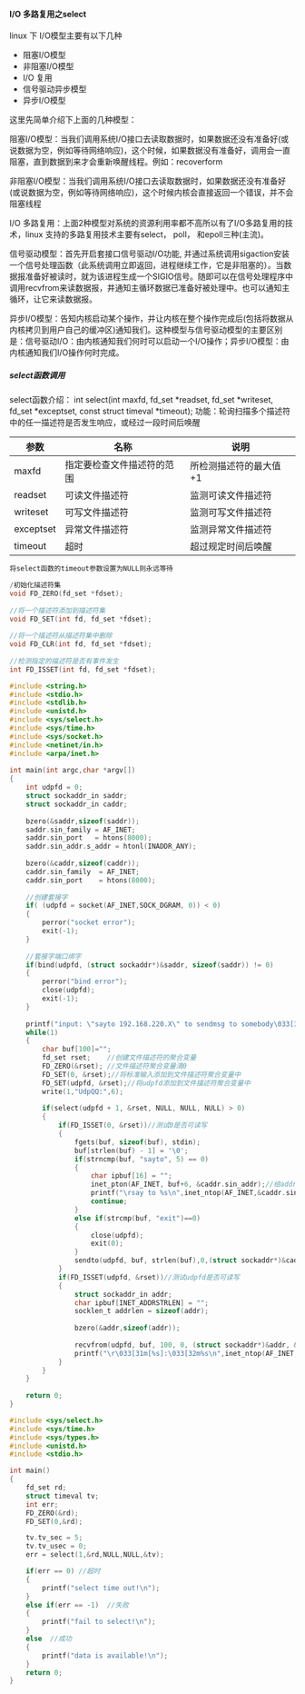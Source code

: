 #### I/O 多路复用之select

linux 下 I/O模型主要有以下几种



- 阻塞I/O模型
- 非阻塞I/O模型
- I/O 复用
- 信号驱动异步模型
- 异步I/O模型



这里先简单介绍下上面的几种模型：

阻塞I/O模型：当我们调用系统I/O接口去读取数据时，如果数据还没有准备好(或说数据为空，例如等待网络响应)，这个时候，如果数据没有准备好，调用会一直阻塞，直到数据到来才会重新唤醒线程。例如：recoverform



非阻塞I/O模型：当我们调用系统I/O接口去读取数据时，如果数据还没有准备好(或说数据为空，例如等待网络响应)，这个时候内核会直接返回一个错误，并不会阻塞线程



I/O 多路复用：上面2种模型对系统的资源利用率都不高所以有了I/O多路复用的技术，linux 支持的多路复用技术主要有select， poll， 和epoll三种(主流)。



信号驱动模型：首先开启套接口信号驱动I/O功能, 并通过系统调用sigaction安装一个信号处理函数（此系统调用立即返回，进程继续工作，它是非阻塞的）。当数据报准备好被读时，就为该进程生成一个SIGIO信号。随即可以在信号处理程序中调用recvfrom来读数据报，井通知主循环数据已准备好被处理中。也可以通知主循环，让它来读数据报。



异步I/O模型：告知内核启动某个操作，并让内核在整个操作完成后(包括将数据从内核拷贝到用户自己的缓冲区)通知我们。这种模型与信号驱动模型的主要区别是：信号驱动I/O：由内核通知我们何时可以启动一个I/O操作；异步I/O模型：由内核通知我们I/O操作何时完成。



##### select函数调用

select函数介绍：
 int select(int maxfd, fd_set *readset, fd_set *writeset, fd_set *exceptset, const struct timeval *timeout);
 功能：轮询扫描多个描述符中的任一描述符是否发生响应，或经过一段时间后唤醒

| 参数      | 名称                       | 说明                   |
| --------- | -------------------------- | ---------------------- |
| maxfd     | 指定要检查文件描述符的范围 | 所检测描述符的最大值+1 |
| readset   | 可读文件描述符             | 监测可读文件描述符     |
| writeset  | 可写文件描述符             | 监测可写文件描述符     |
| exceptset | 异常文件描述符             | 监测异常文件描述符     |
| timeout   | 超时                       | 超过规定时间后唤醒     |

```c
将select函数的timeout参数设置为NULL则永远等待  
```

```c
/初始化描述符集  
void FD_ZERO(fd_set *fdset);  
  
//将一个描述符添加到描述符集  
void FD_SET(int fd, fd_set *fdset);  
  
//将一个描述符从描述符集中删除  
void FD_CLR(int fd, fd_set *fdset);  
  
//检测指定的描述符是否有事件发生  
int FD_ISSET(int fd, fd_set *fdset);  
```



```c
#include <string.h>  
#include <stdio.h>  
#include <stdlib.h>  
#include <unistd.h>  
#include <sys/select.h>  
#include <sys/time.h>  
#include <sys/socket.h>  
#include <netinet/in.h>  
#include <arpa/inet.h>  
  
int main(int argc,char *argv[])  
{  
    int udpfd = 0;  
    struct sockaddr_in saddr;  
    struct sockaddr_in caddr;  
  
    bzero(&saddr,sizeof(saddr));  
    saddr.sin_family = AF_INET;  
    saddr.sin_port   = htons(8000);  
    saddr.sin_addr.s_addr = htonl(INADDR_ANY);  
      
    bzero(&caddr,sizeof(caddr));  
    caddr.sin_family  = AF_INET;  
    caddr.sin_port    = htons(8000);  
      
    //创建套接字  
    if( (udpfd = socket(AF_INET,SOCK_DGRAM, 0)) < 0)  
    {  
        perror("socket error");  
        exit(-1);  
    }  
      
    //套接字端口绑字  
    if(bind(udpfd, (struct sockaddr*)&saddr, sizeof(saddr)) != 0)  
    {  
        perror("bind error");  
        close(udpfd);         
        exit(-1);  
    }  
  
    printf("input: \"sayto 192.168.220.X\" to sendmsg to somebody\033[32m\n");    
    while(1)  
    {     
        char buf[100]="";     
        fd_set rset;    //创建文件描述符的聚合变量    
        FD_ZERO(&rset); //文件描述符聚合变量清0  
        FD_SET(0, &rset);//将标准输入添加到文件描述符聚合变量中  
        FD_SET(udpfd, &rset);//将udpfd添加到文件描述符聚合变量中        
        write(1,"UdpQQ:",6);  
          
        if(select(udpfd + 1, &rset, NULL, NULL, NULL) > 0)  
        {  
            if(FD_ISSET(0, &rset))//测试0是否可读写  
            {                 
                fgets(buf, sizeof(buf), stdin);  
                buf[strlen(buf) - 1] = '\0';  
                if(strncmp(buf, "sayto", 5) == 0)  
                {  
                    char ipbuf[16] = "";  
                    inet_pton(AF_INET, buf+6, &caddr.sin_addr);//给addr套接字地址再赋值.  
                    printf("\rsay to %s\n",inet_ntop(AF_INET,&caddr.sin_addr,ipbuf,sizeof(ipbuf)));  
                    continue;  
                }  
                else if(strcmp(buf, "exit")==0)  
                {  
                    close(udpfd);  
                    exit(0);  
                }  
                sendto(udpfd, buf, strlen(buf),0,(struct sockaddr*)&caddr, sizeof(caddr));  
            }  
            if(FD_ISSET(udpfd, &rset))//测试udpfd是否可读写  
            {  
                struct sockaddr_in addr;  
                char ipbuf[INET_ADDRSTRLEN] = "";  
                socklen_t addrlen = sizeof(addr);  
                  
                bzero(&addr,sizeof(addr));  
                  
                recvfrom(udpfd, buf, 100, 0, (struct sockaddr*)&addr, &addrlen);  
                printf("\r\033[31m[%s]:\033[32m%s\n",inet_ntop(AF_INET,&addr.sin_addr,ipbuf,sizeof(ipbuf)),buf);  
            }  
        }  
    }  
      
    return 0;  
}  
```






```c
#include <sys/select.h>
#include <sys/time.h>
#include <sys/types.h>
#include <unistd.h>
#include <stdio.h>

int main()
{
    fd_set rd;
    struct timeval tv;
    int err;
	FD_ZERO(&rd);
	FD_SET(0,&rd);

	tv.tv_sec = 5;
	tv.tv_usec = 0;
	err = select(1,&rd,NULL,NULL,&tv);

	if(err == 0) //超时
	{
    	printf("select time out!\n");
	}
	else if(err == -1)  //失败
	{
    	printf("fail to select!\n");
	}
	else  //成功
	{
    	printf("data is available!\n");
	}
	return 0;
}
```

